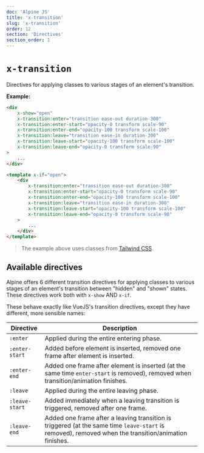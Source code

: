 ```yaml
---
doc: 'Alpine JS'
title: 'x-transition'
slug: 'x-transition'
order: 12
section: 'Directives'
section_order: 1
---
```


# `x-transition`

Directives for applying classes to various stages of an element's transition.

**Example:**

```html
<div
    x-show="open"
    x-transition:enter="transition ease-out duration-300"
    x-transition:enter-start="opacity-0 transform scale-90"
    x-transition:enter-end="opacity-100 transform scale-100"
    x-transition:leave="transition ease-in duration-300"
    x-transition:leave-start="opacity-100 transform scale-100"
    x-transition:leave-end="opacity-0 transform scale-90"
>
    ...
</div>
```

```html
<template x-if="open">
    <div
        x-transition:enter="transition ease-out duration-300"
        x-transition:enter-start="opacity-0 transform scale-90"
        x-transition:enter-end="opacity-100 transform scale-100"
        x-transition:leave="transition ease-in duration-300"
        x-transition:leave-start="opacity-100 transform scale-100"
        x-transition:leave-end="opacity-0 transform scale-90"
    >
        ...
    </div>
</template>
```

> The example above uses classes from [Tailwind CSS](https://tailwindcss.com).

## Available directives

Alpine offers 6 different transition directives for applying classes to various stages of an element's transition between "hidden" and "shown" states. These directives work both with `x-show` AND `x-if`.

These behave exactly like VueJS's transition directives, except they have different, more sensible names:

| Directive      | Description                                                                                                                                          |
| -------------- | ---------------------------------------------------------------------------------------------------------------------------------------------------- |
| `:enter`       | Applied during the entire entering phase.                                                                                                            |
| `:enter-start` | Added before element is inserted, removed one frame after element is inserted.                                                                       |
| `:enter-end`   | Added one frame after element is inserted (at the same time `enter-start` is removed), removed when transition/animation finishes.                   |
| `:leave`       | Applied during the entire leaving phase.                                                                                                             |
| `:leave-start` | Added immediately when a leaving transition is triggered, removed after one frame.                                                                   |
| `:leave-end`   | Added one frame after a leaving transition is triggered (at the same time `leave-start` is removed), removed when the transition/animation finishes. |